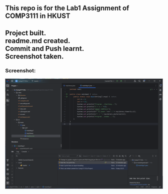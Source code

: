 ## This repo is for the Lab1 Assignment of COMP3111 in HKUST ###

Project built.\
readme.md created.\
Commit and Push learnt.\
Screenshot taken.
---
### Screenshot: ###
![screenshot.png](screenshot.png)
